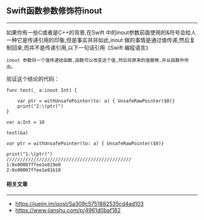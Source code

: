 ## Swift函数参数修饰符inout

-------

如果你有一些C或者是C++的背景,在Swift 中的inout参数前面使用的&符号会给人一种它是传递引用的印象,但是事实并非如此,inout 做的事情是通过值传递,然后复制回来,而并不是传递引用,以下一句话引用《Swift 编程语言》

```````````
inout 参数将一个值传递给函数,函数可以改变这个值,然后将原来的值替换,并从函数中传出。
```````````

验证这个结论的代码：

`````
func test(_ a:inout Int) {
    
    var ptr = withUnsafePointer(to: a) { UnsafeRawPointer($0)}
    print("2:\(ptr)")
}

var a:Int = 10

test(&a)

var ptr = withUnsafePointer(to: a) { UnsafeRawPointer($0)}

print("1:\(ptr)")
//////////////////////////////////////////////
1:0x00007ffee1e819e0
2:0x00007ffee1e81b10
`````



#### 相关文章

----

- https://juejin.im/post/5a309c5751882535cd4ad103
- https://www.jianshu.com/p/4961d0baf182